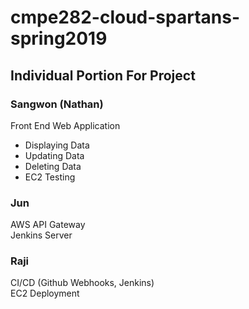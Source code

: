 # cmpe282-cloud-spartans-spring2019
## Individual Portion For Project
### Sangwon (Nathan)
Front End Web Application</br>
- Displaying Data
- Updating Data
- Deleting Data
- EC2 Testing

### Jun
AWS API Gateway</br>
Jenkins Server</br>

### Raji
CI/CD (Github Webhooks, Jenkins) </br>
EC2 Deployment </br>
